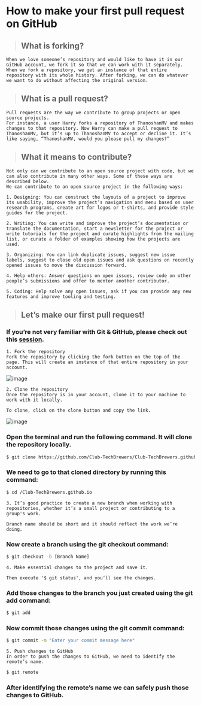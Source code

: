 # How to make your first pull request on GitHub

>## What is forking?
```text
When we love someone’s repository and would like to have it in our GitHub account, we fork it so that we can work with it separately.
When we fork a repository, we get an instance of that entire repository with its whole history. After forking, we can do whatever we want to do without affecting the original version.
```
>## What is a pull request?
```text
Pull requests are the way we contribute to group projects or open source projects.
For instance, a user Harry forks a repository of ThanoshanMV and makes changes to that repository. Now Harry can make a pull request to ThanoshanMV, but it’s up to ThanoshanMV to accept or decline it. It’s like saying, “ThanoshanMV, would you please pull my changes?”
```
>## What it means to contribute?
```text
Not only can we contribute to an open source project with code, but we can also contribute in many other ways. Some of these ways are described below.
We can contribute to an open source project in the following ways:

1. Designing: You can construct the layouts of a project to improve its usability, improve the project’s navigation and menu based on user research programs, create art for logos or t-shirts, and provide style guides for the project.

2. Writing: You can write and improve the project’s documentation or translate the documentation, start a newsletter for the project or write tutorials for the project and curate highlights from the mailing list, or curate a folder of examples showing how the projects are used.

3. Organizing: You can link duplicate issues, suggest new issue labels, suggest to close old open issues and ask questions on recently opened issues to move the discussion forward.

4. Help others: Answer questions on open issues, review code on other people’s submissions and offer to mentor another contributor.

5. Coding: Help solve any open issues, ask if you can provide any new features and improve tooling and testing.
```
>## Let’s make our first pull request!

### If you’re not very familiar with Git & GitHub, please check out this [session](https://www.youtube.com/watch?v=t9X_PDOJyCI).

```text
1. Fork the repository
Fork the repository by clicking the fork button on the top of the page. This will create an instance of that entire repository in your account.
```
![image](https://user-images.githubusercontent.com/74014564/195529456-1e5cedc1-e35a-4c36-bfad-56a8e34981f6.png)

```text
2. Clone the repository
Once the repository is in your account, clone it to your machine to work with it locally.

To clone, click on the clone button and copy the link.
```
![image](https://user-images.githubusercontent.com/74014564/195530330-e3634931-fcba-4bb2-9c2c-a63f716a3804.png)

### Open the terminal and run the following command. It will clone the repository locally.

```bash
$ git clone https://github.com/Club-TechBrewers/Club-TechBrewers.github.io.git
```
### We need to go to that cloned directory by running this command:
```bash
$ cd /Club-TechBrewers.github.io
```
```text
3. It’s good practice to create a new branch when working with repositories, whether it’s a small project or contributing to a group's work.

Branch name should be short and it should reflect the work we’re doing.
```
### Now create a branch using the git checkout command:

```bash
$ git checkout -b [Branch Name]
```
```text
4. Make essential changes to the project and save it.

Then execute '$ git status', and you’ll see the changes.
``` 
### Add those changes to the branch you just created using the git add command:

```bash
$ git add
```
### Now commit those changes using the git commit command:
```bash
$ git commit -m "Enter your commit message here" 
```
```text
5. Push changes to GitHub
In order to push the changes to GitHub, we need to identify the remote’s name.
```
```bash
$ git remote
```
### After identifying the remote’s name we can safely push those changes to GitHub.